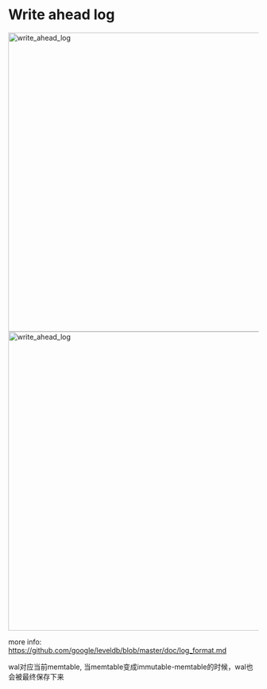 # Write ahead log

<img src="https://user-images.githubusercontent.com/16873751/97507573-b0351b00-193a-11eb-8e08-df65d43cb89e.png" alt="write_ahead_log" width="600"/>
<br/>

<img src="https://user-images.githubusercontent.com/16873751/96522058-7ae84900-1227-11eb-93ae-a18eec4e1b76.png" alt="write_ahead_log" width="600"/>

more info: https://github.com/google/leveldb/blob/master/doc/log_format.md  

wal对应当前memtable, 当memtable变成immutable-memtable的时候，wal也会被最终保存下来

